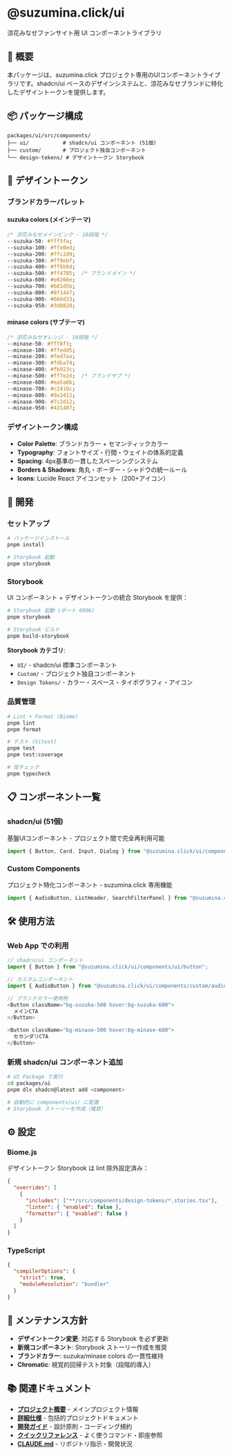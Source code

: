 # @suzumina.click/ui

涼花みなせファンサイト用 UI コンポーネントライブラリ

## 🎯 概要

本パッケージは、suzumina.click プロジェクト専用のUIコンポーネントライブラリです。shadcn/ui ベースのデザインシステムと、涼花みなせブランドに特化したデザイントークンを提供します。

## 📦 パッケージ構成

```text
packages/ui/src/components/
├── ui/           # shadcn/ui コンポーネント (51個)
├── custom/       # プロジェクト独自コンポーネント
└── design-tokens/ # デザイントークン Storybook
```

## 🎨 デザイントークン

### ブランドカラーパレット

#### suzuka colors (メインテーマ)
```css
/* 涼花みなせメインピンク - 10段階 */
--suzuka-50: #fff5fa;
--suzuka-100: #ffe0ed;
--suzuka-200: #ffc2d9;
--suzuka-300: #ff9ebf;
--suzuka-400: #ff6b9d;
--suzuka-500: #ff4785;  /* ブランドメイン */
--suzuka-600: #e0266e;
--suzuka-700: #b81d5b;
--suzuka-800: #8f1447;
--suzuka-900: #660d33;
--suzuka-950: #3d0820;
```

#### minase colors (サブテーマ)
```css
/* 涼花みなせオレンジ - 10段階 */
--minase-50: #fff8f3;
--minase-100: #ffedd5;
--minase-200: #fed7aa;
--minase-300: #fdba74;
--minase-400: #fb923c;
--minase-500: #ff7e2d;  /* ブランドサブ */
--minase-600: #ea5a0b;
--minase-700: #c2410c;
--minase-800: #9a3412;
--minase-900: #7c2d12;
--minase-950: #431407;
```

### デザイントークン構成

- **Color Palette**: ブランドカラー + セマンティックカラー
- **Typography**: フォントサイズ・行間・ウェイトの体系的定義
- **Spacing**: 4px基準の一貫したスペーシングシステム
- **Borders & Shadows**: 角丸・ボーダー・シャドウの統一ルール
- **Icons**: Lucide React アイコンセット（200+アイコン）

## 🚀 開発

### セットアップ

```bash
# パッケージインストール
pnpm install

# Storybook 起動
pnpm storybook
```

### Storybook

UI コンポーネント + デザイントークンの統合 Storybook を提供：

```bash
# Storybook 起動 (ポート 6006)
pnpm storybook

# Storybook ビルド
pnpm build-storybook
```

**Storybook カテゴリ**:
- `UI/` - shadcn/ui 標準コンポーネント
- `Custom/` - プロジェクト独自コンポーネント  
- `Design Tokens/` - カラー・スペース・タイポグラフィ・アイコン

### 品質管理

```bash
# Lint + Format (Biome)
pnpm lint
pnpm format

# テスト (Vitest)
pnpm test
pnpm test:coverage

# 型チェック
pnpm typecheck
```

## 📋 コンポーネント一覧

### shadcn/ui (51個)

基盤UIコンポーネント - プロジェクト間で完全再利用可能

```typescript
import { Button, Card, Input, Dialog } from "@suzumina.click/ui/components/ui";
```

### Custom Components

プロジェクト特化コンポーネント - suzumina.click 専用機能

```typescript
import { AudioButton, ListHeader, SearchFilterPanel } from "@suzumina.click/ui/components/custom";
```

## 🛠️ 使用方法

### Web App での利用

```typescript
// shadcn/ui コンポーネント
import { Button } from "@suzumina.click/ui/components/ui/button";

// カスタムコンポーネント
import { AudioButton } from "@suzumina.click/ui/components/custom/audio-button";

// ブランドカラー使用例
<Button className="bg-suzuka-500 hover:bg-suzuka-600">
  メインCTA
</Button>

<Button className="bg-minase-500 hover:bg-minase-600">
  セカンダリCTA
</Button>
```

### 新規 shadcn/ui コンポーネント追加

```bash
# UI Package で実行
cd packages/ui
pnpm dlx shadcn@latest add <component>

# 自動的に components/ui/ に配置
# Storybook ストーリーを作成（推奨）
```

## ⚙️ 設定

### Biome.js

デザイントークン Storybook は lint 除外設定済み：

```json
{
  "overrides": [
    {
      "includes": ["**/src/components/design-tokens/*.stories.tsx"],
      "linter": { "enabled": false },
      "formatter": { "enabled": false }
    }
  ]
}
```

### TypeScript

```json
{
  "compilerOptions": {
    "strict": true,
    "moduleResolution": "bundler"
  }
}
```

## 🎯 メンテナンス方針

- **デザイントークン変更**: 対応する Storybook を必ず更新
- **新規コンポーネント**: Storybook ストーリー作成を推奨
- **ブランドカラー**: suzuka/minase colors の一貫性維持
- **Chromatic**: 視覚的回帰テスト対象（段階的導入）

## 📚 関連ドキュメント

- **[プロジェクト概要](../../README.md)** - メインプロジェクト情報
- **[詳細仕様](../../docs/README.md)** - 包括的プロジェクトドキュメント
- **[開発ガイド](../../docs/DEVELOPMENT.md)** - 設計原則・コーディング規約
- **[クイックリファレンス](../../docs/QUICK_REFERENCE.md)** - よく使うコマンド・即座参照
- **[CLAUDE.md](../../CLAUDE.md)** - リポジトリ指示・開発状況